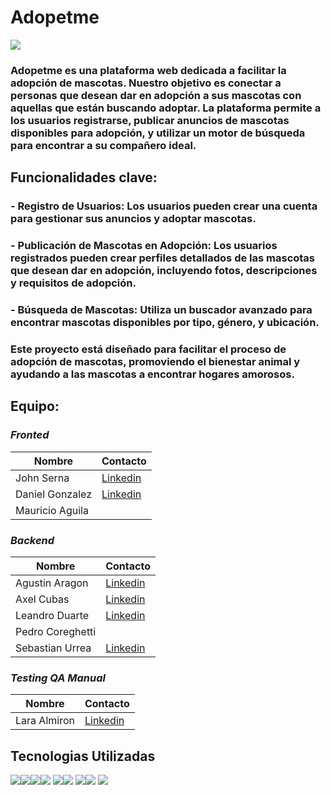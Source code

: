  # Adopetme
  ![](https://imgbb.host/images/logo-1_2.png)
### Adopetme es una plataforma web dedicada a facilitar la adopción de mascotas. Nuestro objetivo es conectar a personas que desean dar en adopción a sus mascotas con aquellas que están buscando adoptar. La plataforma permite a los usuarios registrarse, publicar anuncios de mascotas disponibles para adopción, y utilizar un motor de búsqueda para encontrar a su compañero ideal.
## Funcionalidades clave:
### - **Registro de Usuarios**: Los usuarios pueden crear una cuenta para gestionar sus anuncios y adoptar mascotas.
### - **Publicación de Mascotas en Adopción**: Los usuarios registrados pueden crear perfiles detallados de las mascotas que desean dar en adopción, incluyendo fotos, descripciones y requisitos de adopción.
### - **Búsqueda de Mascotas**: Utiliza un buscador avanzado para encontrar mascotas disponibles por tipo, género, y ubicación.

### Este proyecto está diseñado para facilitar el proceso de adopción de mascotas, promoviendo el bienestar animal y ayudando a las mascotas a encontrar hogares amorosos.

## Equipo:
### *Fronted*
|  Nombre | Contacto  |
| ------------ | ------------ |
| John Serna  | [Linkedin](http://https://www.linkedin.com/in/jhonfserna "Linkedin")  |
|  Daniel Gonzalez | [Linkedin](http://https://www.linkedin.com/in/daniel-felipe-gonz%C3%A1lez-jimenez-9bb0901b4/ "Linkedin")  |
| Mauricio Aguila  |   |

### *Backend*
| Nombre  |  Contacto |
| ------------ | ------------ |
|  Agustin Aragon | [Linkedin](http://https://www.linkedin.com/in/alexis-agust%C3%ADn-arag%C3%B3n/ "Linkedin")  |
|  Axel Cubas | [Linkedin](http://https://www.linkedin.com/in/axel-pedro-c-054998139/ "Linkedin")  |
| Leandro Duarte  | [Linkedin](http://https://www.linkedin.com/in/leandrogduarte/ "Linkedin")  |
| Pedro Coreghetti  |   |
| Sebastian Urrea | [Linkedin](http://https://www.linkedin.com/in/js-sanchez?utm_source=share&utm_campaign=share_via&utm_content=profile&utm_medium=android_app "Linkedin")  |

### *Testing QA Manual*
| Nombre  | Contacto  |
| ------------ | ------------ |
| Lara Almiron  | [Linkedin](http://https://www.linkedin.com/in/lara-nahir-almiron-33b856237/ "Linkedin")  |

## Tecnologias Utilizadas
 ![](https://www.intesys.it/information-technology/wp-content/uploads/sites/5/2022/05/react-logo-1.png)![](https://encrypted-tbn0.gstatic.com/images?q=tbn:ANd9GcReE30dWZqzo18tXJZCOdqJSTfKnSt0wNt4bw&s)![](https://encrypted-tbn0.gstatic.com/images?q=tbn:ANd9GcQAO94A0B4uxuClfysnF4u7J9d37XEukINxDA&s)![](https://media.tekpon.com/2023/09/SpiraPlan-Logo.webp) ![](https://www.cdata.com/ui/img/logo-mariadb.png)![](https://seeklogo.com/images/J/jwt-logo-11B708E375-seeklogo.com.png)
![](https://encrypted-tbn0.gstatic.com/images?q=tbn:ANd9GcRsxbAqmXBYebuiYBv3Fj1lLbGeDg00qr9bxg&s)![](https://encrypted-tbn0.gstatic.com/images?q=tbn:ANd9GcQJdsaOH3LxJisOtkMCdTpqEn-HJmauzZl68A&s)
![](https://cdn.iconscout.com/icon/free/png-256/free-trello-8-682087.png?f=webp) 
   
 
 
